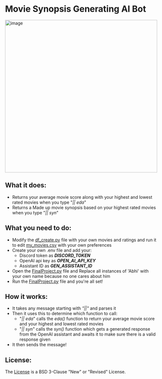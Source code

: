 # Movie Synopsis Generating AI Bot

<img width="500" alt="image" src="https://github.com/user-attachments/assets/e9f145b2-7a79-468d-a9ce-a98b3d173384">

## What it does:
- Returns your average movie score along with your highest and lowest rated movies when you type "_|| eda_"
- Returns a Made up movie synopsis based on your highest rated movies when you type "_|| syn_"

## What you need to do:
- Modify the [df_create.py](df_create.py) file with your own movies and ratings and run it to
    edit [my_movies.csv](my_movies.csv) with your own preferences
- Create your own .env file and add your:
  - Discord token as _**DISCORD_TOKEN**_
  - OpenAI api key as _**OPEN_AI_API_KEY**_
  - Assistant ID as _**GEN_ASSISTANT_ID**_
- Open the [FinalProject.py](FinalProject.py) file and
    Replace all instances of 'Abhi' with your own name because no one cares about him
 - Run the [FinalProject.py](FinalProject.py) file and you're all set!

## How it works:
- It takes any message starting with _"||"_ and parses it
- Then it uses this to determine which function to call:
  - "_|| eda_" calls the _eda()_ function to return your average movie score and
      your highest and lowest rated movies
  - "_|| syn_" calls the _syn()_ function which gets a generated response from the OpenAI assistant
      and awaits it to make sure there is a valid response given
 - It then sends the message!

## License:
The [License](LICENSE) is a BSD 3-Clause "New" or "Revised" License.
